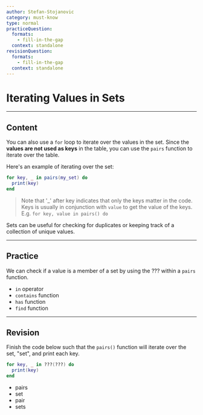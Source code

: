 ```yaml
---
author: Stefan-Stojanovic
category: must-know
type: normal
practiceQuestion:
  formats:
    - fill-in-the-gap
  context: standalone
revisionQuestion:
  formats:
    - fill-in-the-gap
  context: standalone
---
```


# Iterating Values in Sets

---
## Content

You can also use a `for` loop to iterate over the values in the set. Since the **values are not used as keys** in the table, you can use the `pairs` function to iterate over the table.

Here's an example of iterating over the set:

```lua
for key, _ in pairs(my_set) do
  print(key)
end
```

> Note that '_' after key indicates that only the keys matter in the code. Keys is usually in conjunction with `value` to get the value of the keys. E.g. `for key, value in pairs() do`

Sets can be useful for checking for duplicates or keeping track of a collection of unique values.

---
## Practice

We can check if a value is a member of a set by using the ??? within a `pairs` function. 

- `in` operator 
- `contains` function 
- `has` function 
- `find` function 

---

## Revision

Finish the code below such that the `pairs()` function will iterate over the set, "set", and print each key.

```lua
for key, _ in ???(???) do
  print(key)
end
```
- pairs
- set
- pair
- sets

